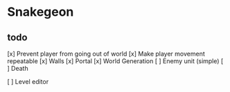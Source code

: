 # Snakegeon

## todo

[x] Prevent player from going out of world
[x] Make player movement repeatable
[x] Walls
[x] Portal
[x] World Generation
[ ] Enemy unit (simple)
[ ] Death

[ ] Level editor
